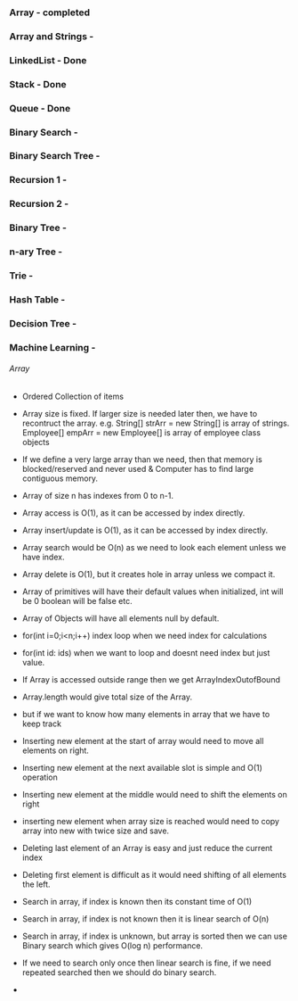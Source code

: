 ### Array               - completed
### Array and Strings   - 
### LinkedList          - Done
### Stack               - Done
### Queue               - Done
### Binary Search       - 
### Binary Search Tree  - 
### Recursion 1         -
### Recursion 2         -
### Binary Tree         -
### n-ary Tree          -
### Trie                -
### Hash Table          -
### Decision Tree       -
### Machine Learning    -


###### Array
- Ordered Collection of items
- Array size is fixed. If larger size is needed later then, we have to recontruct the array.
e.g. 
String[] strArr = new String[] is array of strings.
Employee[] empArr = new Employee[] is array of employee class objects
- If we define a very large array than we need, then that memory is blocked/reserved and never used
& Computer has to find large contiguous memory.  

- Array of size n has indexes from 0 to n-1. 
- Array access is O(1), as it can be accessed by index directly.
- Array insert/update is O(1), as it can be accessed by index directly.
- Array search would be O(n) as we need to look each element unless we have index.
- Array delete is O(1), but it creates hole in array unless we compact it.
- Array of primitives will have their default values when initialized, int will be 0 boolean will be false etc.
- Array of Objects will have all elements null by default.
- for(int i=0;i<n;i++) index loop when we need index for calculations
- for(int id: ids) when we want to loop and doesnt need index but just value.
- If Array is accessed outside range then we get ArrayIndexOutofBound
- Array.length would give total size of the Array. 
- but if we want to know how many elements in array that we have to keep track 
- Inserting new element at the start of array would need to move all elements on right. 
- Inserting new element at the next available slot is simple and O(1) operation
- Inserting new element at the middle would need to shift the elements on right
- inserting new element when array size is reached would need to copy array into new with twice size and save.
- Deleting last element of an Array is easy and just reduce the current index
- Deleting first element is difficult as it would need shifting of all elements the left.
- Search in array, if index is known then its constant time of O(1)
- Search in array, if index is not known then it is linear search of O(n)
- Search in array, if index is unknown, but array is sorted then we can use Binary search which gives O(log n) performance.
- If we need to search only once then linear search is fine, if we need repeated searched then we should do binary search.
- 


